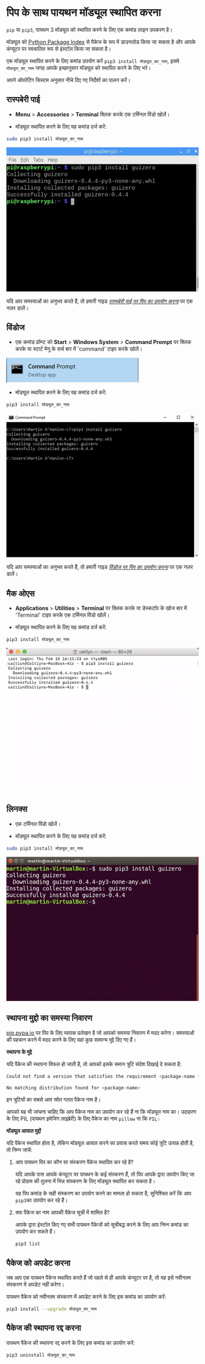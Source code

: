 # पिप के साथ पायथन मॉड्यूल स्थापित करना

`pip` या `pip3`, पायथन 3 मॉड्यूल को स्थापित करने के लिए एक कमांड लाइन उपकरण है।

मॉड्यूल को [Python Package Index](https://pypi.python.org/pypi) से पैकेज के रूप में डाउनलोड किया जा सकता है और आपके कंप्यूटर पर स्वचालित रूप से इंस्टॉल किया जा सकता है।

एक मॉड्यूल स्थापित करने के लिए कमांड उपयोग करें `pip3 install मोड्यूल_का_नाम`, इसमे `मोड्यूल_का_नाम` जगह आपके इच्छानुसार मॉड्यूल को स्थापित करने के लिए भरे।

अपने ऑपरेटिंग सिस्टम अनुसार नीचे दिए गए निर्देशों का पालन करें।

## रास्पबेरी पाई

+ **Menu** > **Accessories** > **Terminal** क्लिक करके एक टर्मिनल विंडो खोलें।

+ मॉड्यूल स्थापित करने के लिए यह कमांड दर्ज करें:

```bash
sudo pip3 install मोड्यूल_का_नाम
```

![pi pip install](images/pi_pip_install.gif)

यदि आप समस्याओं का अनुभव करते हैं, तो हमारी गाइड [_रास्पबेरी पाई पर पिप का उपयोग करना_](https://projects.raspberrypi.org/hi-IN/projects/using-pip-on-raspberry-pi) पर एक नज़र डालें।

## विंडोज

+ एक कमांड प्रॉम्प्ट को **Start** > **Windows System** > **Command Prompt** पर क्लिक करके या स्टार्ट मेनू के सर्च बार में 'command' टाइप करके खोलें।

![windows command prompt](images/windows_command_prompt_app.PNG)

+ मॉड्यूल स्थापित करने के लिए यह कमांड दर्ज करें:

```bash
pip3 install मोड्यूल_का_नाम
```

![windows pip install](images/windows_pip_install.gif)

यदि आप समस्याओं का अनुभव करते हैं, तो हमारी गाइड [_विंडोज पर पिप का उपयोग करना_](https://projects.raspberrypi.org/hi-IN/projects/using-pip-on-windows) पर एक नज़र डालें।

## मैक ओएस

+ **Applications** > **Utilities** > **Terminal** पर क्लिक करके या डेस्कटॉप के खोज बार में 'Terminal' टाइप करके एक टर्मिनल विंडो खोलें।

+ मॉड्यूल स्थापित करने के लिए यह कमांड दर्ज करें:

```bash
pip3 install मोड्यूल_का_नाम
```

![mac pip install](images/mac_pip_install.gif)

## लिनक्स

+ एक टर्मिनल विंडो खोलें।

+ मॉड्यूल स्थापित करने के लिए यह कमांड दर्ज करें:

```bash
sudo pip3 install मोड्यूल_का_नाम
```

![linux pip install](images/linux_pip_install.gif)

## स्थापना मुद्दो का समस्या निवारण

[pip.pypa.io](https://pip.pypa.io) पर पिप के लिए व्यापक प्रलेखन है जो आपको समस्या निवारण में मदद करेगा। समस्याओं की पहचान करने में मदद करने के लिए यहां कुछ सामान्य मुद्दे दिए गए हैं।

**स्थापना के मुद्दे**

यदि पैकेज की स्थापना विफल हो जाती है, तो आपको इसके समान त्रुटि संदेश दिखाई दे सकता है:

```bash
Could not find a version that satisfies the requirement <package-name (from versions: )>
```

```bash
No matching distribution found for <package-name>
```

इन त्रुटियों का सबसे आम स्रोत गलत पैकेज नाम है।

आपको यह भी जांचना चाहिए कि आप पैकेज नाम का उपयोग कर रहे हैं ना कि मॉड्यूल नाम का। उदाहरण के लिए PIL (पायथन इमेजिंग लाइब्रेरी) के लिए पैकेज का नाम `pillow` ना कि `PIL`।

**मॉड्यूल आयात मुद्दों**

यदि पैकेज स्थापित होता है, लेकिन मॉड्यूल आयात करने का प्रयास करते समय कोई त्रुटि उत्पन्न होती है, तो निम्न जांचें:

1. आप पायथन पिप का कौन सा संस्करण पैकेज स्थापित कर रहे है?

    यदि आपके पास आपके कंप्यूटर पर पायथन के कई संस्करण हैं, तो पिप आपके द्वारा उपयोग किए जा रहे प्रोग्राम की तुलना में भिन्न संस्करण के लिए मॉड्यूल स्थापित कर सकता है।

    यह पिप कमांड के सही संस्करण का उपयोग करने का मामला हो सकता है, सुनिश्चित करें कि आप `pip3`का उपयोग कर रहे हैं।

2. क्या पैकेज का नाम आपकी पैकेज सूची में शामिल है?

    आपके द्वारा इंस्टॉल किए गए सभी पायथन पैकेजों को सूचीबद्ध करने के लिए आप निम्न कमांड का उपयोग कर सकते हैं।

    ```bash
    pip3 list
    ```

## पैकेज को अपडेट करना

जब आप एक पायथन पैकेज स्थापित करते हैं जो पहले से ही आपके कंप्यूटर पर है, तो यह इसे नवीनतम संस्करण में अपडेट नहीं करेगा।

पायथन पैकेज को नवीनतम संस्करण में अपडेट करने के लिए इस कमांड का उपयोग करें:

```bash
pip3 install --upgrade मोड्यूल_का_नाम 
```

## पैकेज की स्थापना रद्द करना

पायथन पैकेज की स्थापना रद्द करने के लिए इस कमांड का उपयोग करें:

```bash
pip3 uninstall मोड्यूल_का_नाम
```

